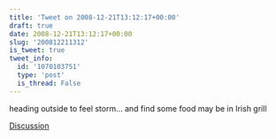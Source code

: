 ```yaml
---
title: 'Tweet on 2008-12-21T13:12:17+00:00'
draft: true
date: 2008-12-21T13:12:17+00:00
slug: '200812211312'
is_tweet: true
tweet_info:
  id: '1070103751'
  type: 'post'
  is_thread: False
---
```




heading outside to feel storm... and find some food may be in Irish grill

[Discussion](https://x.com/sytelus/status/1070103751)
